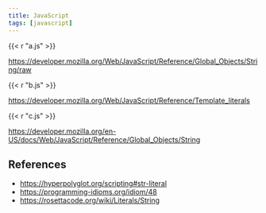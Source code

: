 ```yaml
---
title: JavaScript
tags: [javascript]
---
```


{{< r "a.js" >}}

<https://developer.mozilla.org/Web/JavaScript/Reference/Global_Objects/String/raw>

{{< r "b.js" >}}

<https://developer.mozilla.org/Web/JavaScript/Reference/Template_literals>

{{< r "c.js" >}}

<https://developer.mozilla.org/en-US/docs/Web/JavaScript/Reference/Global_Objects/String>

## References

- <https://hyperpolyglot.org/scripting#str-literal>
- <https://programming-idioms.org/idiom/48>
- <https://rosettacode.org/wiki/Literals/String>
